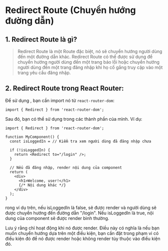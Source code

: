 # Redirect Route (Chuyển hướng đường dẫn)

## 1. Redirect Route là gì?
> Redirect Route là một Route đặc biệt, nó sẽ chuyển hướng người dùng đến một đường dẫn khác. Redirect Route có thể được sử dụng để chuyển hướng người dùng đến một trang báo lỗi hoặc chuyển hướng người dùng đến một trang đăng nhập khi họ cố gắng truy cập vào một trang yêu cầu đăng nhập.

## 2. Redirect Route trong React Router:
Để sử dụng <Redirect>, bạn cần import nó từ `react-router-dom`:
```
import { Redirect } from 'react-router-dom';
```
Sau đó, bạn có thể sử dụng <Redirect> trong các thành phần của mình. Ví dụ:
```
import { Redirect } from 'react-router-dom';

function MyComponent() {
  const isLoggedIn = // Kiểm tra xem người dùng đã đăng nhập chưa

  if (!isLoggedIn) {
    return <Redirect to="/login" />;
  }

  // Nếu đã đăng nhập, render nội dung của component
  return (
    <div>
      <h1>Welcome, user!</h1>
      {/* Nội dung khác */}
    </div>
  );
}
```
rong ví dụ trên, nếu isLoggedIn là false, <Redirect> sẽ được render và người dùng sẽ được chuyển hướng đến đường dẫn "/login". Nếu isLoggedIn là true, nội dung của component sẽ được render bình thường.

Lưu ý rằng <Redirect> chỉ hoạt động khi nó được render. Điều này có nghĩa là nếu bạn muốn chuyển hướng dựa trên một điều kiện, bạn cần đặt <Redirect> trong phạm vi có điều kiện đó để nó được render hoặc không render tùy thuộc vào điều kiện đó.


